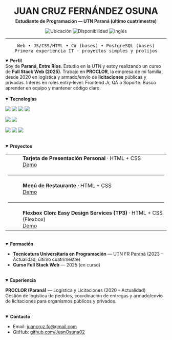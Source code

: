 <div align="center">

<h1 style="margin-bottom:0">JUAN CRUZ FERNÁNDEZ OSUNA</h1>
<p style="margin-top:6px"><strong>Estudiante de Programación — UTN Paraná (último cuatrimestre)</strong></p>

<p>
  <img alt="Ubicación" src="https://img.shields.io/badge/Paran%C3%A1%2C%20Entre%20R%C3%ADos-0ea5e9?style=flat-square">
  <img alt="Disponibilidad" src="https://img.shields.io/badge/Disponibilidad-Part--time-10b981?style=flat-square">
  <img alt="Inglés" src="https://img.shields.io/badge/Ingl%C3%A9s-B2-8b5cf6?style=flat-square">
</p>

<hr/>

<pre>
Web • JS/CSS/HTML • C# (bases) • PostgreSQL (bases)
Primera experiencia IT · proyectos simples y prolijos
</pre>

</div>

<details open>
  <summary><b>Perfil</b></summary>
Soy de <strong>Paraná, Entre Ríos</strong>. Estudio en la UTN y estoy realizando un curso de <strong>Full Stack Web (2025)</strong>.
Trabajo en <strong>PROCLOR</strong>, la empresa de mi familia,  desde 2020 en logística y armado/envío de <strong>licitaciones</strong> públicas y privadas.
Interés en roles entry-level: Frontend Jr, QA o Soporte. Busco aprender en equipo y mantener código claro.
</details>

<br/>

<details open>
  <summary><b>Tecnologías</b></summary>

<p>
  <img src="https://img.shields.io/badge/HTML5-E34F26?logo=html5&logoColor=fff"/>
  <img src="https://img.shields.io/badge/CSS3-1572B6?logo=css3&logoColor=fff"/>
  <img src="https://img.shields.io/badge/JavaScript%20(vanilla)-F7DF1E?logo=javascript&logoColor=000"/>
  <img src="https://img.shields.io/badge/Tailwind-38BDF8?logo=tailwindcss&logoColor=fff"/>
</p>
<p>
  <img src="https://img.shields.io/badge/C%23%20(bases)-239120?logo=csharp&logoColor=fff"/>
  <img src="https://img.shields.io/badge/PostgreSQL%20(bases)-4169E1?logo=postgresql&logoColor=fff"/>
</p>
<p>
  <img src="https://img.shields.io/badge/Git-F05032?logo=git&logoColor=fff"/>
  <img src="https://img.shields.io/badge/GitHub-181717?logo=github&logoColor=fff"/>
  <img src="https://img.shields.io/badge/VS%20Code-007ACC?logo=visualstudiocode&logoColor=fff"/>
</p>

</details>

<br/>

<details open>
  <summary><b>Proyectos</b></summary>

<table>
  <tr>
    <td width="30"><div style="width:6px;height:100%;background:#10b981;border-radius:3px"></div></td>
    <td>
      <strong>Tarjeta de Presentación Personal</strong> · HTML + CSS<br/>
      <a href="https://juanosuna02.github.io/Mi-Presentacion/">Demo</a>
    </td>
  </tr>
  <tr><td colspan="2"><hr/></td></tr>
  <tr>
    <td width="30"><div style="width:6px;height:100%;background:#0ea5e9;border-radius:3px"></div></td>
    <td>
      <strong>Menú de Restaurante</strong> · HTML + CSS<br/>
      <a href="https://juanosuna02.github.io/Menu-de-mi-restaurante/">Demo</a>
    </td>
  </tr>
  <tr><td colspan="2"><hr/></td></tr>
  <tr>
    <td width="30"><div style="width:6px;height:100%;background:#8b5cf6;border-radius:3px"></div></td>
    <td>
      <strong>Flexbox Clon: Easy Design Services (TP3)</strong> · HTML + CSS (Flexbox)<br/>
      <a href="https://juanosuna02.github.io/tp3-flexbox-clon/">Demo</a>
    </td>
  </tr>
</table>

</details>

<br/>

<details open>
  <summary><b>Formación</b></summary>

- <strong>Tecnicatura Universitaria en Programación</strong> — UTN FR Paraná (2023 – Actualidad, último cuatrimestre)  
- <strong>Curso Full Stack Web</strong> — 2025 (en curso)
</details>

<br/>

<details open>
  <summary><b>Experiencia</b></summary>

<strong>PROCLOR (Paraná)</strong> — Logística y Licitaciones (2020 – Actualidad)  
Gestión de logística de pedidos, coordinación de entregas y armado/envío de licitaciones para organismos públicos y privados.
</details>

<br/>

<details open>
  <summary><b>Contacto</b></summary>

- Email: <a href="mailto:juancruz.fo@gmail.com">juancruz.fo@gmail.com</a>  
- GitHub: <a href="https://github.com/JuanOsuna02">github.com/JuanOsuna02</a>
</details>
